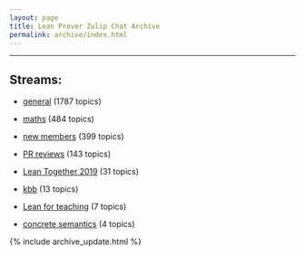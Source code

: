 ```yaml
---
layout: page
title: Lean Prover Zulip Chat Archive
permalink: archive/index.html
---
```


---

## Streams:

* [general](113488general/index.html) (1787 topics)

* [maths](116395maths/index.html) (484 topics)

* [new members](113489newmembers/index.html) (399 topics)

* [PR reviews](144837PRreviews/index.html) (143 topics)

* [Lean Together 2019](179818LeanTogether2019/index.html) (31 topics)

* [kbb](141825kbb/index.html) (13 topics)

* [Lean for teaching](187764Leanforteaching/index.html) (7 topics)

* [concrete semantics](187724concretesemantics/index.html) (4 topics)


{% include archive_update.html %}